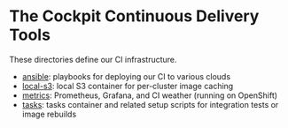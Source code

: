 The Cockpit Continuous Delivery Tools
=====================================

These directories define our CI infrastructure.

 * [ansible](./ansible/): playbooks for deploying our CI to various clouds
 * [local-s3](./local-s3/): local S3 container for per-cluster image caching
 * [metrics](./metrics/): Prometheus, Grafana, and CI weather (running on OpenShift)
 * [tasks](./tasks/): tasks container and related setup scripts for integration tests or image rebuilds
